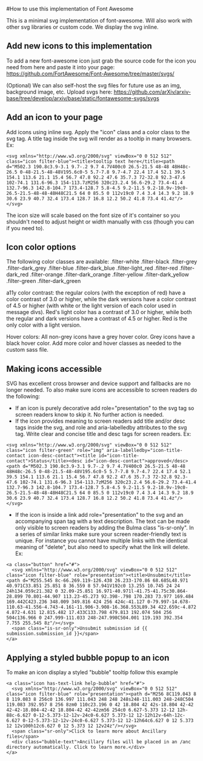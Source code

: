#How to use this implementation of Font Awesome

This is a minimal svg implementation of font-awesome. Will also work with other svg libraries or custom code.
We display the svg inline.

## Add new icons to this implementation
To add a new font-awesome icon just grab the source code for the icon you need from here and paste it into your page:
https://github.com/FortAwesome/Font-Awesome/tree/master/svgs/

(Optional) We can also self-host the svg files for future use as an img, background image, etc. Upload svgs here:
https://github.com/arXiv/arxiv-base/tree/develop/arxiv/base/static/fontawesome-svgs/svgs

## Add an icon to your page
Add icons using inline svg. Apply the "icon" class and a color class to the svg tag. A title tag inside the svg will render as a tooltip in many browsers. Ex:
```
<svg xmlns="http://www.w3.org/2000/svg" viewBox="0 0 512 512" class="icon filter-blue"><title>tooltip text here</title><path d="M502.3 190.8c3.9-3.1 9.7-.2 9.7 4.7V400c0 26.5-21.5 48-48 48H48c-26.5 0-48-21.5-48-48V195.6c0-5 5.7-7.8 9.7-4.7 22.4 17.4 52.1 39.5 154.1 113.6 21.1 15.4 56.7 47.8 92.2 47.6 35.7.3 72-32.8 92.3-47.6 102-74.1 131.6-96.3 154-113.7zM256 320c23.2.4 56.6-29.2 73.4-41.4 132.7-96.3 142.8-104.7 173.4-128.7 5.8-4.5 9.2-11.5 9.2-18.9v-19c0-26.5-21.5-48-48-48H48C21.5 64 0 85.5 0 112v19c0 7.4 3.4 14.3 9.2 18.9 30.6 23.9 40.7 32.4 173.4 128.7 16.8 12.2 50.2 41.8 73.4 41.4z"/></svg>
```
The icon size will scale based on the font size of it's container so you shouldn't need to adjust height or width manually with css (though you can if you need to).

## Icon color options
The following color classes are available:
.filter-white
.filter-black
.filter-grey
.filter-dark_grey
.filter-blue
.filter-dark_blue
.filter-light_red
.filter-red
.filter-dark_red
.filter-orange
.filter-dark_orange
.filter-yellow
.filter-dark_yellow
.filter-green
.filter-dark_green

a11y color contrast: the regular colors (with the exception of red) have a color contrast of 3.0 or higher, while the dark versions have a color contrast of 4.5 or higher (with white or the light version of each color used in message divs). Red's light color has a contrast of 3.0 or higher, while both the regular and dark versions have a contrast of 4.5 or higher. Red is the only color with a light version.

Hover colors: All non-grey icons have a grey hover color. Grey icons have a black hover color. Add more color and hover classes as needed to the custom sass file.

## Making icons accessible
SVG has excellent cross browser and device support and fallbacks are no longer needed. To also make sure icons are accessible to screen readers do the following:

- If an icon is purely decorative add role="presentation" to the svg tag so screen readers know to skip it. No further action is needed.
- If the icon provides meaning to screen readers add title and/or desc tags inside the svg, and role and aria-labelledby attributes to the svg tag. Write clear and concise title and desc tags for screen readers. Ex:
```
<svg xmlns="http://www.w3.org/2000/svg" viewBox="0 0 512 512" class="icon filter-green" role="img" aria-labelledby="icon-title-contact icon-desc-contact"><title id="icon-title-contact">Status</title><desc id="icon-desc-contact">approved</desc><path d="M502.3 190.8c3.9-3.1 9.7-.2 9.7 4.7V400c0 26.5-21.5 48-48 48H48c-26.5 0-48-21.5-48-48V195.6c0-5 5.7-7.8 9.7-4.7 22.4 17.4 52.1 39.5 154.1 113.6 21.1 15.4 56.7 47.8 92.2 47.6 35.7.3 72-32.8 92.3-47.6 102-74.1 131.6-96.3 154-113.7zM256 320c23.2.4 56.6-29.2 73.4-41.4 132.7-96.3 142.8-104.7 173.4-128.7 5.8-4.5 9.2-11.5 9.2-18.9v-19c0-26.5-21.5-48-48-48H48C21.5 64 0 85.5 0 112v19c0 7.4 3.4 14.3 9.2 18.9 30.6 23.9 40.7 32.4 173.4 128.7 16.8 12.2 50.2 41.8 73.4 41.4z"/></svg>
```
- If the icon is inside a link add role="presentation" to the svg and an accompanying span tag with a text description. The text can be made only visible to screen readers by adding the Bulma class "is-sr-only". In a series of similar links make sure your screen reader-friendly text is unique. For instance you cannot have multiple links with the identical meaning of "delete", but also need to specify what the link will delete. Ex:
```
<a class="button" href="#">
  <svg xmlns="http://www.w3.org/2000/svg" viewBox="0 0 512 512" class="icon filter-blue" role="presentation"><title>Unsubmit</title><path d="M255.545 8c-66.269.119-126.438 26.233-170.86 68.685L48.971 40.971C33.851 25.851 8 36.559 8 57.941V192c0 13.255 10.745 24 24 24h134.059c21.382 0 32.09-25.851 16.971-40.971l-41.75-41.75c30.864-28.899 70.801-44.907 113.23-45.273 92.398-.798 170.283 73.977 169.484 169.442C423.236 348.009 349.816 424 256 424c-41.127 0-79.997-14.678-110.63-41.556-4.743-4.161-11.906-3.908-16.368.553L89.34 422.659c-4.872 4.872-4.631 12.815.482 17.433C133.798 479.813 192.074 504 256 504c136.966 0 247.999-111.033 248-247.998C504.001 119.193 392.354 7.755 255.545 8z"/></svg>
  <span class="is-sr-only">Unsubmit submission id {{ submission.submission_id }}</span>
</a>
```

## Applying a styled bubble popup to an icon
To make an icon display a styled "bubble" tooltip follow this example

```
<a class="icon has-text-link help-bubble" href="#">
  <svg xmlns="http://www.w3.org/2000/svg" viewBox="0 0 512 512" class="icon filter-blue" role="presentation"><path d="M256 8C119.043 8 8 119.083 8 256c0 136.997 111.043 248 248 248s248-111.003 248-248C504 119.083 392.957 8 256 8zm0 110c23.196 0 42 18.804 42 42s-18.804 42-42 42-42-18.804-42-42 18.804-42 42-42zm56 254c0 6.627-5.373 12-12 12h-88c-6.627 0-12-5.373-12-12v-24c0-6.627 5.373-12 12-12h12v-64h-12c-6.627 0-12-5.373-12-12v-24c0-6.627 5.373-12 12-12h64c6.627 0 12 5.373 12 12v100h12c6.627 0 12 5.373 12 12v24z"/></svg>
  <span class="sr-only">Click to learn more about Ancillary files</span>
  <div class="bubble-text">Ancillary files will be placed in an /anc directory automatically. Click to learn more.</div>
</a>
```
